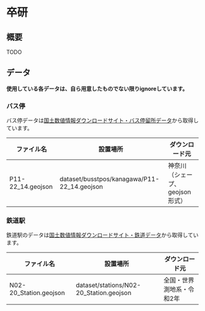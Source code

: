 # 卒研

## 概要
TODO


## データ
**使用している各データは、自ら用意したものでない限りignoreしています。**

### バス停
バス停データは[国土数値情報ダウンロードサイト・バス停留所データ](https://nlftp.mlit.go.jp/ksj/gml/datalist/KsjTmplt-P11-v3_0.html)から取得しています。

| ファイル名             | 設置場所                                        | ダウンロード元             |
|-------------------|---------------------------------------------|---------------------|
| P11-22_14.geojson | dataset/busstpos/kanagawa/P11-22_14.geojson | 神奈川（シェープ、geojson形式） |


### 鉄道駅
鉄道駅のデータは[国土数値情報ダウンロードサイト・鉄道データ](https://nlftp.mlit.go.jp/ksj/gml/datalist/KsjTmplt-N02-v2_3.html)から取得しています。

| ファイル名                  | 設置場所                                    | ダウンロード元       |
|------------------------|-----------------------------------------|---------------| 
| N02-20_Station.geojson | dataset/stations/N02-20_Station.geojson | 全国・世界測地系・令和2年 |